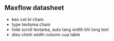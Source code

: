 ## Maxflow datasheet

- keo cot bi cham
- type textarea cham
- hide scroll textarea, auto tang width khi long text
- dieu chinh width column cua table
